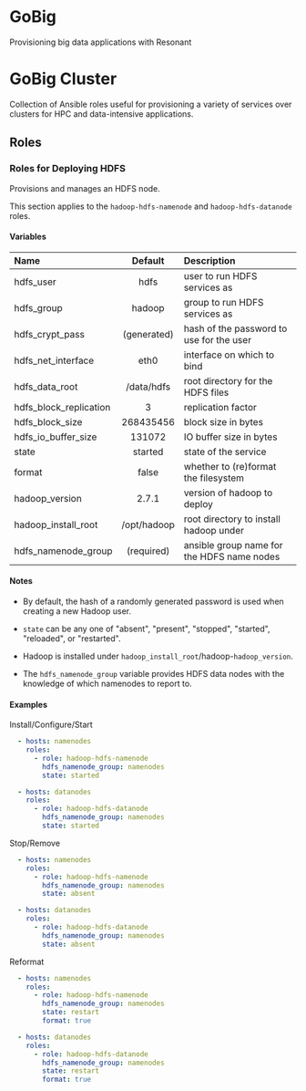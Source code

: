 
# GoBig

Provisioning big data applications with Resonant

# GoBig Cluster

Collection of Ansible roles useful for provisioning a variety of services over
clusters for HPC and data-intensive applications.

## Roles
### Roles for Deploying HDFS
Provisions and manages an HDFS node.

This section applies to the `hadoop-hdfs-namenode` and `hadoop-hdfs-datanode`
roles.

#### Variables

|Name                  |Default    |Description                                |
|:---------------------|:---------:|:------------------------------------------|
|hdfs_user             |hdfs       |user to run HDFS services as               |
|hdfs_group            |hadoop     |group to run HDFS services as              |
|hdfs_crypt_pass       |(generated)|hash of the password to use for the user   |
|hdfs_net_interface    |eth0       |interface on which to bind                 |
|hdfs_data_root        |/data/hdfs |root directory for the HDFS files          |
|hdfs_block_replication|3          |replication factor                         |
|hdfs_block_size       |268435456  |block size in bytes                        |
|hdfs_io_buffer_size   |131072     |IO buffer size in bytes                    |
|state                 |started    |state of the service                       |
|format                |false      |whether to (re)format the filesystem       |
|hadoop_version        |2.7.1      |version of hadoop to deploy                |
|hadoop_install_root   |/opt/hadoop|root directory to install hadoop under     |
|hdfs_namenode_group   |(required) |ansible group name for the HDFS name nodes |

#### Notes

  - By default, the hash of a randomly generated password is used when creating
    a new Hadoop user.

  - `state` can be any one of "absent", "present", "stopped", "started",
    "reloaded", or "restarted".

  - Hadoop is installed under `hadoop_install_root`/hadoop-`hadoop_version`.

  - The `hdfs_namenode_group` variable provides HDFS data nodes with the
    knowledge of which namenodes to report to.

#### Examples

Install/Configure/Start
```YAML
  - hosts: namenodes
    roles:
      - role: hadoop-hdfs-namenode
        hdfs_namenode_group: namenodes
        state: started

  - hosts: datanodes
    roles:
      - role: hadoop-hdfs-datanode
        hdfs_namenode_group: namenodes
        state: started
```

Stop/Remove
```YAML
  - hosts: namenodes
    roles:
      - role: hadoop-hdfs-namenode
        hdfs_namenode_group: namenodes
        state: absent

  - hosts: datanodes
    roles:
      - role: hadoop-hdfs-datanode
        hdfs_namenode_group: namenodes
        state: absent
```

Reformat
```YAML
  - hosts: namenodes
    roles:
      - role: hadoop-hdfs-namenode
        hdfs_namenode_group: namenodes
        state: restart
        format: true

  - hosts: datanodes
    roles:
      - role: hadoop-hdfs-datanode
        hdfs_namenode_group: namenodes
        state: restart
        format: true
```

